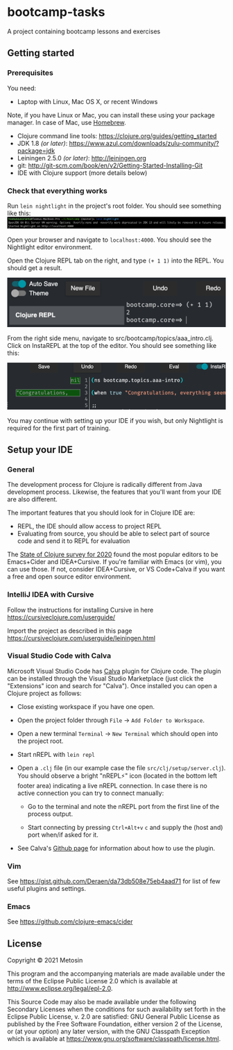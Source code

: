 # bootcamp-tasks

A project containing bootcamp lessons and exercises

## Getting started

### Prerequisites

You need:

* Laptop with Linux, Mac OS X, or recent Windows

Note, if you have Linux or Mac, you can install these using your package
manager. In case of Mac, use [Homebrew](http://brew.sh).

* Clojure command line tools: https://clojure.org/guides/getting_started
* JDK 1.8 _(or later)_: https://www.azul.com/downloads/zulu-community/?package=jdk
* Leiningen 2.5.0 _(or later)_: http://leiningen.org
* git: http://git-scm.com/book/en/v2/Getting-Started-Installing-Git
* IDE with Clojure support (more details below)

### Check that everything works

Run `lein nightlight` in the project's root folder. You should see something like this:
![](doc/img/nightlight-start.png)

Open your browser and navigate to `localhost:4000`. You should see the Nightlight editor environment.

Open the Clojure REPL tab on the right, and type `(+ 1 1)` into the REPL. You should get a result.

![](doc/img/repl.png)

From the right side menu, navigate to src/bootcamp/topics/aaa_intro.clj. Click on InstaREPL at the top of the editor.
You should see something like this:

![](doc/img/instarepl.png)

You may continue with setting up your IDE if you wish, but only Nightlight is required for the first part of training.

## Setup your IDE

### General

The development process for Clojure is radically different from Java
development process. Likewise, the features that you'll want from your
IDE are also different.

The important features that you should look for in Clojure IDE are:

* REPL, the IDE should allow access to project REPL
* Evaluating from source, you should be able to select part of source
  code and send it to REPL for evaluation
  
The [State of Clojure survey for 2020](https://clojure.org/news/2020/02/20/state-of-clojure-2020#_deep_dives)
found the most popular editors to be Emacs+Cider and IDEA+Cursive. If you're familiar with Emacs (or vim),
you can use those. If not, consider IDEA+Cursive, or VS Code+Calva if you want a free and open source editor environment.

### IntelliJ IDEA with Cursive

Follow the instructions for installing Cursive in
here https://cursiveclojure.com/userguide/

Import the project as described in this page
https://cursiveclojure.com/userguide/leiningen.html

### Visual Studio Code with Calva

Microsoft Visual Studio Code has [Calva][calva] plugin for Clojure code.  The
plugin can be installed through the Visual Studio Marketplace (just click the
"Extensions" icon and search for "Calva"). Once installed you can open a
Clojure project as follows:

- Close existing workspace if you have one open.

- Open the project folder through `File` -> `Add Folder to Workspace`.
- Open a new terminal `Terminal` -> `New Terminal` which should open into the
  project root.

- Start nREPL with `lein repl`

- Open a `.clj` file (in our example case the file
  `src/clj/setup/server.clj`). You should observe a bright "nREPL⚡" icon
  (located in the bottom left footer area) indicating a live nREPL
  connection. In case there is no active connection you can try to connect
  manually:

    - Go to the terminal and note the nREPL port from the first line of the
      process output.

    - Start connecting by pressing `Ctrl+Alt+v` `c` and supply the (host and)
      port when/if asked for it.

- See Calva's [Github page][calva-github] for information about how to use the
  plugin.

[calva]: https://marketplace.visualstudio.com/items?itemName=cospaia.clojure4vscode
[calva-github]: https://github.com/BetterThanTomorrow/calva

### Vim

See https://gist.github.com/Deraen/da73db508e75eb4aad71 for list of few
useful plugins and settings.

### Emacs

See https://github.com/clojure-emacs/cider

## License

Copyright © 2021 Metosin

This program and the accompanying materials are made available under the
terms of the Eclipse Public License 2.0 which is available at
http://www.eclipse.org/legal/epl-2.0.

This Source Code may also be made available under the following Secondary
Licenses when the conditions for such availability set forth in the Eclipse
Public License, v. 2.0 are satisfied: GNU General Public License as published by
the Free Software Foundation, either version 2 of the License, or (at your
option) any later version, with the GNU Classpath Exception which is available
at https://www.gnu.org/software/classpath/license.html.
